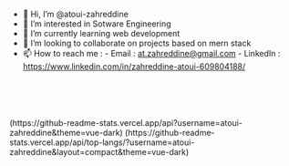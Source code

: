- 👋 Hi, I’m @atoui-zahreddine
- 👀 I’m interested in Sotware Engineering
- 🌱 I’m currently learning web development 
- 💞️ I’m looking to collaborate on projects based on mern stack 
- 📫 How to reach me : - Email : at.zahreddine@gmail.com 
                       - LinkedIn : https://www.linkedin.com/in/zahreddine-atoui-609804188/

<br/>
<br/>
<br/>
<br/>

<div center>
 (https://github-readme-stats.vercel.app/api?username=atoui-zahreddine&theme=vue-dark)
 (https://github-readme-stats.vercel.app/api/top-langs/?username=atoui-zahreddine&layout=compact&theme=vue-dark)
</div>     


<!---
atoui-zahreddine/atoui-zahreddine is a ✨ special ✨ repository because its `README.md` (this file) appears on your GitHub profile.
You can click the Preview link to take a look at your changes.
--->
